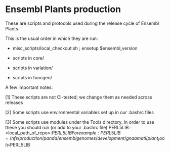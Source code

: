 # Ensembl Plants production

These are scripts and protocols used during the release cycle of Ensembl Plants.

This is the usual order in which they are run:

* misc_scripts/local_checkout.sh ; ensetup $ensembl_version

* scripts in core/ 

* scripts in variation/

* scripts in funcgen/

<!--Most of these scripts were written following Dan Bolser's scripts at 
[https://github.com/EnsemblGenomes/personal-dbolser](https://github.com/EnsemblGenomes/personal-dbolser) -->

A few important notes:

[1] These scripts are not CI-tested; we change them as needed across releases

[2] Some scripts use environmental variables set up in our .bashrc files

[3] Some scripts use modules under the Tools directory. In order to use these you should run (or add to your .bashrc file)
PERL5LIB=<local_path_of_repo>:$PERL5LIB
For example: PERL5LIB=/nfs/production/panda/ensemblgenomes/development/gnaamati/plant_tools:$PERL5LIB
